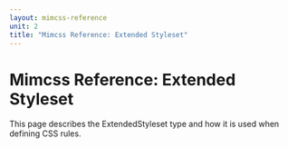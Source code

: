 ```yaml
---
layout: mimcss-reference
unit: 2
title: "Mimcss Reference: Extended Styleset"
---
```


# Mimcss Reference: Extended Styleset

This page describes the ExtendedStyleset type and how it is used when defining CSS rules.


